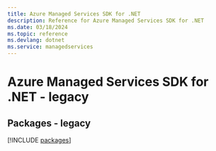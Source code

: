```yaml
---
title: Azure Managed Services SDK for .NET
description: Reference for Azure Managed Services SDK for .NET
ms.date: 03/18/2024
ms.topic: reference
ms.devlang: dotnet
ms.service: managedservices
---
```

# Azure Managed Services SDK for .NET - legacy
## Packages - legacy
[!INCLUDE [packages](managed-services-index.md)]